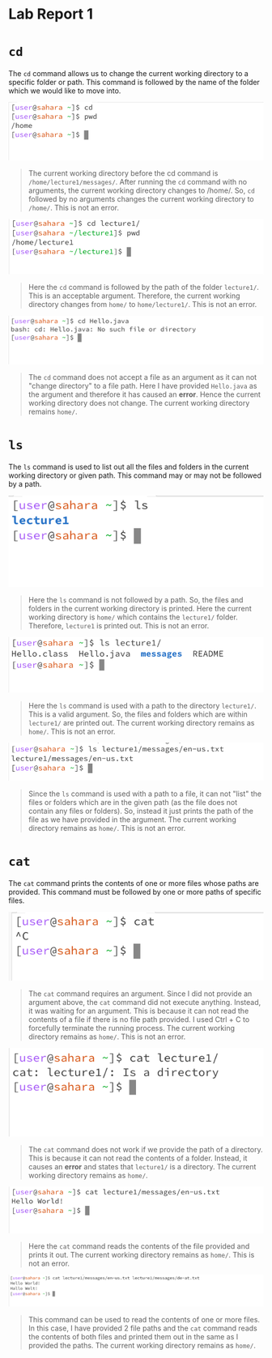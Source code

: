 # Lab Report 1


# `cd`

The `cd` command allows us to change the current working directory to a specific folder or path. This command is followed by the name of the folder which we would like to move into. 


![Image](cd_blank.png)
 > The current working directory before the cd command is `/home/lecture1/messages/`. After running the `cd` command with no arguments, the current working directory changes to /home/. So, `cd` followed by no arguments changes the current working directory to `/home/`. This is not an error.


![Image](cd_folder.png)
> Here the `cd` command is followed by the path of the folder `lecture1/`. This is an acceptable argument. Therefore, the current working directory changes from `home/` to `home/lecture1/`. This is not an error.


![Image](cd_file.png)
> The `cd` command does not accept a file as an argument as it can not "change directory" to a file path. Here I have provided `Hello.java` as the argument and therefore it has caused an **error**. Hence the current working directory does not change. The current working directory remains `home/`.


# `ls`

The `ls` command is used to list out all the files and folders in the current working directory or given path. This command may or may not be followed by a path. 


![Image](ls_blank.png)
> Here the `ls` command is not followed by a path. So, the files and folders in the current working directory is printed. Here the current working directory is `home/` which contains the `lecture1/` folder. Therefore, `lecture1` is printed out. This is not an error.


![Image](ls_folder.png)
> Here the `ls` command is used with a path to the directory `lecture1/`. This is a valid argument. So, the files and folders which are within `lecture1/` are printed out. The current working directory remains as `home/`. This is not an error.


![Image](ls_file.png)
> Since the `ls` command is used with a path to a file, it can not "list" the files or folders which are in the given path (as the file does not contain any files or folders). So, instead it just prints the path of the file as we have provided in the argument. The current working directory remains as `home/`. This is not an error.



# `cat`

The `cat` command prints the contents of one or more files whose paths are provided. This command must be followed by one or more paths of specific files.


![Image](cat_blank.png)
> The `cat` command requires an argument. Since I did not provide an argument above, the `cat` command did not execute anything. Instead, it was waiting for an argument. This is because it can not read the contents of a file if there is no file path provided. I used Ctrl + C to forcefully terminate the running process. The current working directory remains as `home/`. This is not an error.


![Image](cat_folder.png)
> The `cat` command does not work if we provide the path of a directory. This is because it can not read the contents of a folder. Instead, it causes an **error** and states that `lecture1/` is a directory. The current working directory remains as `home/`.


![Image](cat_file.png)
> Here the `cat` command reads the contents of the file provided and prints it out. The current working directory remains as `home/`. This is not an error.


![Image](cat_file2.png)
> This command can be used to read the contents of one or more files. In this case, I have provided 2 file paths and the `cat` command reads the contents of both files and printed them out in the same as I provided the paths. The current working directory remains as `home/`.


